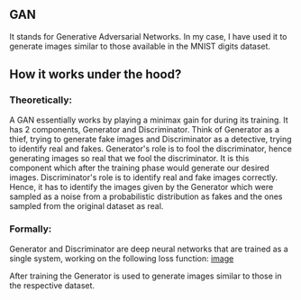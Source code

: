 ## GAN

It stands for Generative Adversarial Networks. In my case, I have used it to generate images similar to those available in the MNIST digits dataset.

## How it works under the hood?

### Theoretically:

A GAN essentially works by playing a minimax gain for during its training.
It has 2 components, Generator and Discriminator. Think of Generator as a thief, trying to generate fake images and Discriminator as a detective, trying to identify real and fakes.
Generator's role is to fool the discriminator, hence generating images so real that we fool the discriminator. It is this component which after the training phase would generate our desired images.
Discriminator's role is to identify real and fake images correctly. Hence, it has to identify the images given by the Generator which were sampled as a noise from a probabilistic distribution as fakes and the ones sampled from the original dataset as real.

### Formally:

Generator and Discriminator are deep neural networks that are trained as a single system, working on the following loss function:
[image](https://github.com/user-attachments/assets/b272c3de-a388-4654-a314-cd81a2cd3190)



After training the Generator is used to generate images similar to those in the respective dataset.

